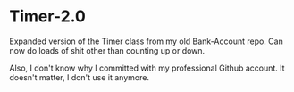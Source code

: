 # Timer-2.0
Expanded version of the Timer class from my old Bank-Account repo. Can now do loads of shit other than counting up or down.

Also, I don't know why I committed with my professional Github account. It doesn't matter, I don't use it anymore.
